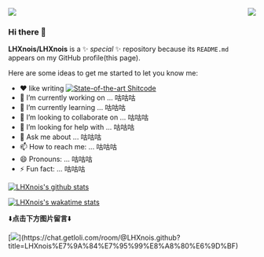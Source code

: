 <p>
  <a href="https://count.getloli.com/"><img src="https://count.getloli.com/get/@:LHXnois?theme=rule34"></a>
  <img src="https://weather-icon.journeyad.repl.co/@chengdu?v=1" align="right">
</p>
<!--
![LHXnois](https://count.getloli.com/get/@:LHXnois?theme=rule34)
-->

### Hi there 👋


**LHXnois/LHXnois** is a ✨ _special_ ✨ repository because its `README.md` appears on my GitHub profile(this page).

Here are some ideas to get me started to let you know me:

- ❤ like writing [![State-of-the-art Shitcode](https://img.shields.io/static/v1?label=State-of-the-art&message=Shitcode&color=7B5804)](https://github.com/trekhleb/state-of-the-art-shitcode)
- 🔭 I’m currently working on ... 咕咕咕
- 🌱 I’m currently learning ... 咕咕咕
- 👯 I’m looking to collaborate on ... 咕咕咕
- 🤔 I’m looking for help with ... 咕咕咕
- 💬 Ask me about ... 咕咕咕
- 📫 How to reach me: ... 咕咕咕
- 😄 Pronouns: ... 咕咕咕
- ⚡ Fun fact: ... 咕咕咕

[![LHXnois's github stats](https://github-readme-stats.vercel.app/api?username=LHXnois&show_icons=true&theme=blueberry&hide_border=true)](https://github.com/anuraghazra/github-readme-stats)

<!--
[![Top Langs](https://github-readme-stats.vercel.app/api/top-langs/?username=LHXnois&layout=compact&hide=c++)](https://github.com/anuraghazra/github-readme-stats)
-->

[![LHXnois's wakatime stats](https://github-readme-stats.vercel.app/api/wakatime?username=LHXnois&theme=blueberry&hide_border=true&range=last_7_days&layout=compact)](https://github.com/anuraghazra/github-readme-stats)

⬇️**点击下方图片留言**⬇️

[![](https://chat.getloli.com/room/@LHXnois.github/svg?width=600&height=280&limit=20&theme=light&fontSize=13&title=LHXnois%E7%9A%84%E7%95%99%E8%A8%80%E6%9D%BF:%20~)](https://chat.getloli.com/room/@LHXnois.github?title=LHXnois%E7%9A%84%E7%95%99%E8%A8%80%E6%9D%BF)
